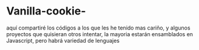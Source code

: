 # Vanilla-cookie-
aquí compartiré los códigos a los que les he tenido mas cariño, y algunos proyectos que quisieran otros intentar, la mayoria estarán ensamblados en Javascript, pero habrá variedad de lenguajes 
